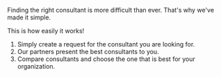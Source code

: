 Finding the right consultant is more difficult than ever. That's why we've made it simple.

This is how easily it works!
1. Simply create a request for the consultant you are looking for.
2. Our partners present the best consultants to you.
3. Compare consultants and choose the one that is best for your organization.
